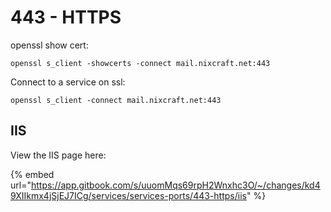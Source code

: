 # 443 - HTTPS

openssl show cert:

```
openssl s_client -showcerts -connect mail.nixcraft.net:443
```

Connect to a service on ssl:

```
openssl s_client -connect mail.nixcraft.net:443
```

## IIS

View the IIS page here:

{% embed url="https://app.gitbook.com/s/uuomMqs69rpH2Wnxhc3O/~/changes/kd49XIIkmx4jSjEJ7ICg/services/services-ports/443-https/iis" %}
